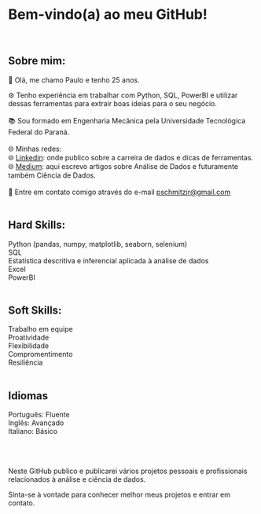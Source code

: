 # Bem-vindo(a) ao meu GitHub!
<br>

## Sobre mim:

👋 Olá, me chamo Paulo e tenho 25 anos. 

⚙️ Tenho experiência em trabalhar com Python, SQL, PowerBI e utilizar dessas ferramentas para extrair boas ideias para o seu negócio.<br>
<br>
📚 Sou formado em Engenharia Mecânica pela Universidade Tecnológica Federal do Paraná. <br>
<br>
🌐 Minhas redes:<br>
🌐 <a href="https://www.linkedin.com/in/paulo-schmitz-junior/">Linkedin</a>: onde publico sobre a carreira de dados e dicas de ferramentas.<br>
🌐 <a href="https://medium.com/@pschmitzjr">Medium</a>: aqui escrevo artigos sobre Análise de Dados e futuramente também Ciência de Dados.<br>
<br>
📧 Entre em contato comigo através do e-mail pschmitzjr@gmail.com <br>
<br>


## Hard Skills:

Python (pandas, numpy, matplotlib, seaborn, selenium)<br>
SQL<br>
Estatística descritiva e inferencial aplicada à análise de dados<br>
Excel<br>
PowerBI<br>
<br>


## Soft Skills:

Trabalho em equipe<br>
Proatividade<br>
Flexibilidade<br>
Compromentimento<br>
Resiliência<br>
<br>


## Idiomas

Português: Fluente <br>
Inglês: Avançado <br> 
Italiano: Básico <br>
<br>

##

<br>
Neste GitHub publico e publicarei vários projetos pessoais e profissionais relacionados à análise e ciência de dados.
<br>

Sinta-se à vontade para conhecer melhor meus projetos e entrar em contato.
